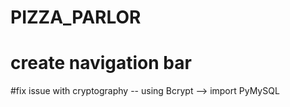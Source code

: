 # PIZZA_PARLOR

# create navigation bar

#fix issue with cryptography -- using Bcrypt --> import PyMySQL
